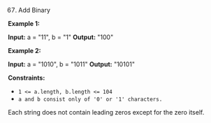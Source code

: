 67. Add Binary

**Example 1:**

**Input:** a = "11", b = "1"
**Output:** "100"

**Example 2:**

**Input:** a = "1010", b = "1011"
**Output:** "10101"

**Constraints:**

* ```1 <= a.length, b.length <= 104```
* ```a and b consist only of '0' or '1' characters.```

Each string does not contain leading zeros except for the zero itself.